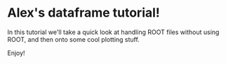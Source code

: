 # Alex's dataframe tutorial!

In this tutorial we'll take a quick look at handling ROOT files without using ROOT, and then onto some cool 
plotting stuff.

Enjoy!

